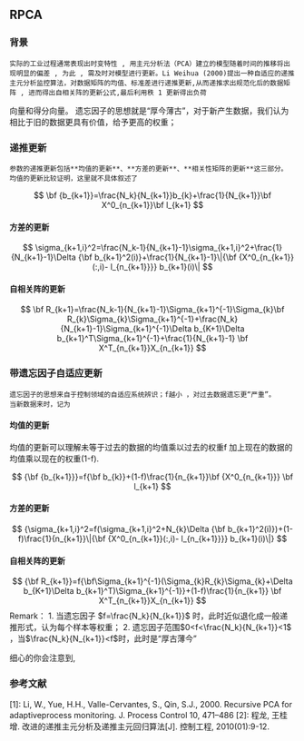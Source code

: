 ##  RPCA

### 背景
	实际的工业过程通常表现出时变特性 , 用主元分析法（PCA）建立的模型随着时间的推移将出现明显的偏差 , 为此 , 需及时对模型进行更新。Li Weihua (2000)提出一种自适应的递推主元分析监控算法，对数据矩阵的均值、标准差进行递推更新,从而递推求出规范化后的数据矩阵 , 进而得出自相关阵的更新公式,最后利用秩 1 更新得出负荷
向量和得分向量。
	遗忘因子的思想就是“厚今薄古”，对于新产生数据，我们认为相比于旧的数据更具有价值，给予更高的权重；
### 递推更新
	参数的递推更新包括**均值的更新**、**方差的更新**、**相关性矩阵的更新**这三部分。
	均值的更新比较证明，这里就不具体叙述了

$$
\bf {b_{k+1}}=\frac{N_k}{N_{k+1}}b_{k}+\frac{1}{N_{k+1}}\bf X^0_{n_{k+1}}\bf l_{k+1}
$$
#### 方差的更新
$$
\sigma_{k+1,i}^2=\frac{N_k-1}{N_{k+1}-1}\sigma_{k+1,i}^2+\frac{1}{N_{k+1}-1}\Delta {\bf b_{k+1}^2(i)}+\frac{1}{N_{k+1}-1}\|{\bf {X^0_{n_{k+1}}(:,i)- l_{n_{k+1}}}} b_{k+1}(i)\|
$$
#### 自相关阵的更新
$$
\bf R_{k+1}=\frac{N_k-1}{N_{k+1}-1}\Sigma_{k+1}^{-1}\Sigma_{k}\bf R_{k}\Sigma_{k}\Sigma_{k+1}^{-1}+\frac{N_k}{N_{k+1}-1}\Sigma_{k+1}^{-1}\Delta b_{K+1}\Delta b_{k+1}^T\Sigma_{k+1}^{-1}+\frac{1}{N_{k+1}-1}	\bf X^T_{n_{k+1}}X_{n_{k+1}}
$$


### 带遗忘因子自适应更新
	遗忘因子的思想来自于控制领域的自适应系统辨识；f越小 ，对过去数据遗忘更“严重”。
	当新数据来时，记为  

#### 均值的更新
均值的更新可以理解未等于过去的数据的均值乘以过去的权重f 加上现在的数据的均值乘以现在的权重(1-f).

$$
{\bf {b_{k+1}}}=f{\bf b_{k}}+(1-f)\frac{1}{n_{k+1}}\bf {X^0_{n_{k+1}}} \bf l_{k+1}
$$
#### 方差的更新
$$
{\sigma_{k+1,i}^2=f(\sigma_{k+1,i}^2+N_{k}\Delta {\bf b_{k+1}^2(i)})+(1-f)\frac{1}{n_{k+1}}\|{\bf {X^0_{n_{k+1}}(:,i)- l_{n_{k+1}}}} b_{k+1}(i)\|}
$$
#### 自相关阵的更新
$$
{\bf R_{k+1}}=f{\bf\Sigma_{k+1}^{-1}(\Sigma_{k}R_{k}\Sigma_{k}+\Delta b_{K+1}\Delta b_{k+1}^T)\Sigma_{k+1}^{-1}}+(1-f)\frac{1}{n_{k+1}}	\bf X^T_{n_{k+1}}X_{n_{k+1}}
$$
	Remark：
			1. 当遗忘因子 $f=\frac{N_k}{N_{k+1}}$ 时，此时近似退化成一般递推形式，认为每个样本等权重；
			2. 遗忘因子范围$0<f<\frac{N_k}{N_{k+1}}<1$ ，当$\frac{N_k}{N_{k+1}}<f$时，此时是“厚古薄今”


细心的你会注意到,
	
	
	




###  参考文献
[1]: Li, W., Yue, H.H., Valle-Cervantes, S., Qin, S.J., 2000. Recursive PCA for adaptiveprocess monitoring. J. Process Control 10, 471–486
 [2]: 程龙, 王桂增. 改进的递推主元分析及递推主元回归算法[J]. 控制工程, 2010(01):9-12.









